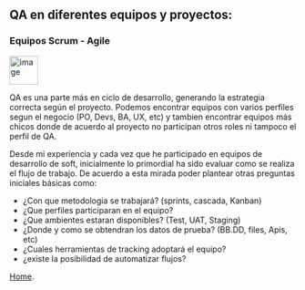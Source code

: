 ## QA en diferentes equipos y proyectos: 
### Equipos Scrum - Agile
<img width="50" height="50" alt="image" src="https://github.com/user-attachments/assets/5ba061e5-9606-43eb-abc6-e79ad4e49c3a" />

QA es una parte más en ciclo de desarrollo, generando la estrategia correcta según el proyecto.
Podemos encontrar equipos con varios perfiles segun el negocio (PO, Devs, BA, UX, etc) y tambien encontrar equipos más chicos donde de acuerdo al proyecto no participan otros roles ni tampoco el perfil de QA. 

Desde mi experiencia y cada vez que he participado en equipos de desarrollo de soft, inicialmente lo primordial ha sido evaluar como se realiza el flujo de trabajo. De acuerdo a esta mirada poder plantear otras preguntas iniciales básicas como: 

*   ¿Con que metodologia se trabajará? (sprints, cascada, Kanban)
*   ¿Que perfiles participaran en el equipo?
*   ¿Que ambientes estaran disponibles? (Test, UAT, Staging)
*   ¿Donde y como se obtendran los datos de prueba? (BB.DD, files, Apis, etc)
*   ¿Cuales herramientas de tracking adoptará el equipo?
*   ¿existe la posibilidad de automatizar flujos?



 [Home](./index.md).


